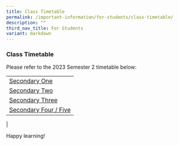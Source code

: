 ```yaml
---
title: Class Timetable
permalink: /important-information/for-students/class-timetable/
description: ""
third_nav_title: For Students
variant: markdown
---
```

### **Class Timetable**
Please refer to the 2023 Semester 2 timetable below:

|  |
|---|
| [Secondary One](https://drive.google.com/file/d/18rYe6KlV8Xp3PTU9jiwUPnjvjS-7ZYDn/view?usp=drive_link)
| [Secondary Two](https://drive.google.com/file/d/1dpiXyrfDQjEBQP8rFqKol5EqgV3UYIzg/view?usp=drive_link)
| [Secondary Three](https://drive.google.com/file/d/1lYDp-Nm9NmlHKfQIdrKmoqbI8cbK00kk/view?usp=drive_link)
| [Secondary Four / Five](https://drive.google.com/file/d/1yjNTBK64b6N9-ptq09wBmFQHqjYx0vJp/view?usp=drive_link)
|

Happy learning!